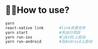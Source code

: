 # How to use?

``` bash
yarn 
react-native link       #link资源文件
yarn start              #先运行项目
yarn run-ios            #在iOS上启动
yarn run-android        #在Android上启动
```